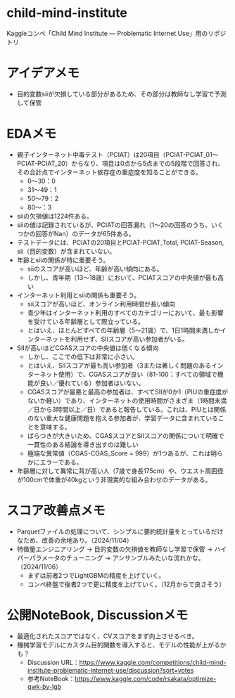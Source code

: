 # child-mind-institute
Kaggleコンペ「Child Mind Institute — Problematic Internet Use」用のリポジトリ

# アイデアメモ
- 目的変数siiが欠損している部分があるため、その部分は教師なし学習で予測して保管

# EDAメモ
- 親子インターネット中毒テスト（PCIAT）は20項目（PCIAT-PCIAT_01～PCIAT-PCIAT_20）からなり、項目は0点から5点までの5段階で回答され、その合計点でインターネット依存症の重症度を知ることができる。
  - 0〜30：0
  - 31〜49：1
  - 50〜79：2
  - 80〜：3
- siiの欠損値は1224件ある。
- siiの値は記録されているが、PCIATの回答漏れ（1〜20の回答のうち、いくつかの回答がNan）のデータが65件ある。
- テストデータには、PCIATの20項目とPCIAT-PCIAT_Total, PCIAT-Season, sii（目的変数）が含まれていない。
- 年齢とsiiの関係が特に重要そう。
  - siiのスコアが高いほど、年齢が高い傾向にある。
  - しかし、青年期（13〜18歳）において、PCIATスコアの中央値が最も高い
- インターネット利用とsiiの関係も重要そう。
  - siiスコアが高いほど、オンライン利用時間が長い傾向
  - 青少年はインターネット利用のすべてのカテゴリーにおいて、最も影響を受けている年齢層として際立っている。
  - とはいえ、ほとんどすべての年齢層（5～21歳）で、1日1時間未満しかインターネットを利用せず、SIIスコアが高い参加者がいる。
- SIIが高いほどCGASスコアの中央値は低くなる傾向
  - しかし、ここでの低下は非常に小さい。
  - とはいえ、SIIスコアが最も高い参加者（3または著しく問題のあるインターネット使用）で、CGASスコアが良い（81-100：すべての領域で機能が良い／優れている）参加者はいない。
  - CGASスコアが最悪と最高の参加者は、すべてSIIが0か1（PIUの重症度がないか軽い）であり、インターネットの使用時間がさまざま（1時間未満／日から3時間以上／日）であると報告している。これは、PIUとは関係のない重大な健康問題を抱える参加者が、学習データに含まれていることを意味する。
  - ばらつきが大きいため、CGASスコアとSIIスコアの関係について明確で一貫性のある結論を導き出すのは難しい
  - 極端な異常値（CGAS-CGAS_Score = 999）が1つあるが、これは明らかにエラーである。
- 年齢層に対して異常に背が高い人（7歳で身長175cm）や、ウエスト周囲径が100cmで体重が40kgという非現実的な組み合わせのデータがある。

# スコア改善点メモ
- Parquetファイルの処理について、シンプルに要約統計量をとっているだけなため、改善の余地あり。（2024/11/04）
- 特徴量エンジニアリング → 目的変数の欠損値を教師なし学習で保管 → ハイパーパラメータのチューニング → アンサンブルみたいな流れかな。（2024/11/06）
  - まずは前者2つでLightGBMの精度を上げていく。
  - コンペ終盤で後者2つで更に精度を上げていく。（12月からで良さそう）

# 公開NoteBook, Discussionメモ
- 最適化されたスコアではなく、CVスコアをまず向上させるべき。
- 機械学習モデルにカスタム目的関数を導入すると、モデルの性能が上がるかも？
  - Discussion URL：https://www.kaggle.com/competitions/child-mind-institute-problematic-internet-use/discussion?sort=votes
  - 参考NoteBook：https://www.kaggle.com/code/rsakata/optimize-qwk-by-lgb
